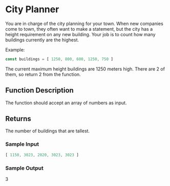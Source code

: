 # City Planner

You are in charge of the city planning for your town. When new companies come to town, they often want to make a statement, but the city has a height requirement on any new building. Your job is to count how many buildings currently are the highest.

Example:

```js
const buildings = [ 1250, 800, 600, 1250, 750 ]
```

The current maximum height buildings are 1250 meters high. There are 2 of them, so return 2 from the function.

## Function Description

The function should accept an array of numbers as input.

## Returns

The number of buildings that are tallest.

### Sample Input

```js
[ 1150, 3023, 2020, 3023, 3023 ]
```

### Sample Output

3
